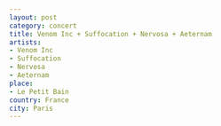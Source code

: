 ```yaml
---
layout: post
category: concert
title: Venom Inc + Suffocation + Nervosa + Aeternam
artists: 
- Venom Inc
- Suffocation
- Nervosa
- Aeternam
place: 
- Le Petit Bain
country: France
city: Paris
---
```


